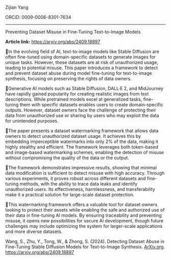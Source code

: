 Zijian Yang

ORCiD: 0009-0006-8301-7634

------

Preventing Dataset Misuse in Fine-Tuning Text-to-Image Models

**Article link:** https://arxiv.org/abs/2409.18897

📌In the evolving field of AI, text-to-image models like Stable Diffusion are often fine-tuned using domain-specific datasets to generate images for unique tasks. However, these datasets are at risk of unauthorized usage, leading to potential misuse. This paper introduces a framework to detect and prevent dataset abuse during model fine-tuning for text-to-image synthesis, focusing on preserving the rights of data owners.

🔹Generative AI models such as Stable Diffusion, DALL·E 2, and MidJourney have rapidly gained popularity for creating realistic images from text descriptions. While pretrained models excel at generalized tasks, fine-tuning them with specific datasets enables users to create domain-specific outputs. However, dataset owners face the challenge of protecting their data from unauthorized use or sharing by users who may exploit the data for unintended purposes.

🔹The paper presents a dataset watermarking framework that allows data owners to detect unauthorized dataset usage. It achieves this by embedding imperceptible watermarks into only 2% of the data, making it highly stealthy and efficient. The framework leverages both token-based and image-based watermarking schemes, enabling the detection of misuse without compromising the quality of the data or the output.

🔹The framework demonstrates impressive results, showing that minimal data modification is sufficient to detect misuse with high accuracy. Through various experiments, it proves robust across different datasets and fine-tuning methods, with the ability to trace data leaks and identify unauthorized users. Its effectiveness, harmlessness, and transferability make it a practical solution for large-scale dataset protection.

🔹This watermarking framework offers a valuable tool for dataset owners looking to protect their assets while enabling the safe and authorized use of their data in fine-tuning AI models. By ensuring traceability and preventing misuse, it opens new possibilities for secure AI development, though future challenges may include optimizing the system for larger-scale applications and more diverse datasets.

Wang, S., Zhu, Y., Tong, W., & Zhong, S. (2024). Detecting Dataset Abuse in Fine-Tuning Stable Diffusion Models for Text-to-Image Synthesis. [ArXiv.org](http://ArXiv.org). https://arxiv.org/abs/2409.18897